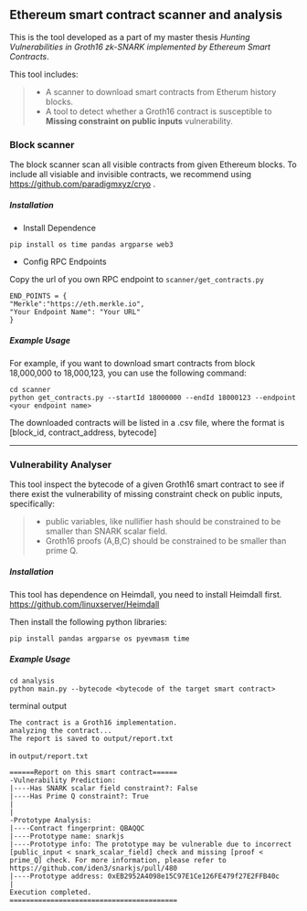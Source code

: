 ## Ethereum smart contract scanner and analysis

This is the tool developed as a part of my master thesis *Hunting Vulnerabilities in Groth16 zk-SNARK implemented by Ethereum Smart Contracts*. 

This tool includes:
> - A scanner to download smart contracts from Etherum history blocks.
> - A tool to detect whether a Groth16 contract is susceptible to **Missing constraint on public inputs** vulnerability.

### Block scanner
The block scanner scan all visible contracts from given Ethereum blocks. To include all visiable and invisible contracts, we recommend using https://github.com/paradigmxyz/cryo .


##### Installation
- Install Dependence
```
pip install os time pandas argparse web3
```
- Config RPC Endpoints

Copy the url of you own RPC endpoint to `scanner/get_contracts.py`
```
END_POINTS = {
"Merkle":"https://eth.merkle.io",
"Your Endpoint Name": "Your URL"
}
```
##### Example Usage
For example, if you want to download smart contracts from block 18,000,000 to 18,000,123, you can use the following command:
```
cd scanner
python get_contracts.py --startId 18000000 --endId 18000123 --endpoint <your endpoint name>
```
The downloaded contracts will be listed in a .csv file, where the format is [block_id, contract_address, bytecode]

---

### Vulnerability Analyser
This tool inspect the bytecode of a given Groth16 smart contract to see if there exist the vulnerability of missing constraint check on public inputs, specifically:
> - public variables, like nullifier hash should be constrained to be smaller than SNARK scalar field.
> - Groth16 proofs (A,B,C) should be constrained to be smaller than prime Q.
##### Installation

This tool has dependence on Heimdall, you need to install Heimdall first. https://github.com/linuxserver/Heimdall

Then install the following python libraries:
```
pip install pandas argparse os pyevmasm time
```

##### Example Usage
```
cd analysis
python main.py --bytecode <bytecode of the target smart contract>
```
terminal output
```
The contract is a Groth16 implementation.
analyzing the contract...
The report is saved to output/report.txt
```
in `output/report.txt`
```
======Report on this smart contract======
-Vulnerability Prediction:
|----Has SNARK scalar field constraint?: False
|----Has Prime Q constraint?: True
|
|
-Prototype Analysis:
|----Contract fingerprint: QBAQQC
|----Prototype name: snarkjs
|----Prototype info: The prototype may be vulnerable due to incorrect [public_input < snark_scalar_field] check and missing [proof < prime_Q] check. For more information, please refer to https://github.com/iden3/snarkjs/pull/480
|----Prototype address: 0xEB2952A4098e15C97E1Ce126FE479f27E2FFB40c
|
Execution completed.
=========================================
```